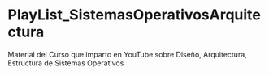 # PlayList_SistemasOperativosArquitectura
Material del Curso que imparto en YouTube sobre Diseño, Arquitectura, Estructura de Sistemas Operativos
